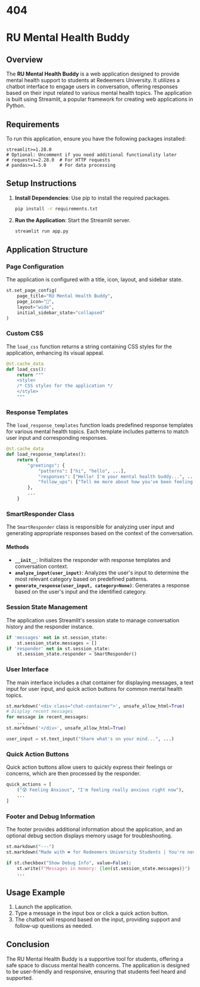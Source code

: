 # 404
# RU Mental Health Buddy

## Overview

The **RU Mental Health Buddy** is a web application designed to provide mental health support to students at Redeemers University. It utilizes a chatbot interface to engage users in conversation, offering responses based on their input related to various mental health topics. The application is built using Streamlit, a popular framework for creating web applications in Python.

## Requirements

To run this application, ensure you have the following packages installed:

```plaintext
streamlit>=1.28.0
# Optional: Uncomment if you need additional functionality later
# requests>=2.28.0  # For HTTP requests
# pandas>=1.5.0     # For data processing
```

## Setup Instructions

1. **Install Dependencies**: Use pip to install the required packages.

    ```bash
    pip install -r requirements.txt
    ```
2. **Run the Application**: Start the Streamlit server.

    ```bash
    streamlit run app.py
    ```

## Application Structure

### Page Configuration

The application is configured with a title, icon, layout, and sidebar state.

```python
st.set_page_config(
    page_title="RU Mental Health Buddy",
    page_icon="🌟",
    layout="wide",
    initial_sidebar_state="collapsed"
)
```

### Custom CSS

The `load_css` function returns a string containing CSS styles for the application, enhancing its visual appeal.

```python
@st.cache_data
def load_css():
    return """
    <style>
    /* CSS styles for the application */
    </style>
    """
```

### Response Templates

The `load_response_templates` function loads predefined response templates for various mental health topics. Each template includes patterns to match user input and corresponding responses.

```python
@st.cache_data
def load_response_templates():
    return {
        "greetings": {
            "patterns": ["hi", "hello", ...],
            "responses": ["Hello! I'm your mental health buddy...", ...],
            "follow_ups": ["Tell me more about how you've been feeling lately...", ...]
        },
        ...
    }
```

### SmartResponder Class

The `SmartResponder` class is responsible for analyzing user input and generating appropriate responses based on the context of the conversation.

#### Methods

* **`__init__`**: Initializes the responder with response templates and conversation context.
* **`analyze_input(user_input)`**: Analyzes the user's input to determine the most relevant category based on predefined patterns.
* **`generate_response(user_input, category=None)`**: Generates a response based on the user's input and the identified category.

### Session State Management

The application uses Streamlit's session state to manage conversation history and the responder instance.

```python
if 'messages' not in st.session_state:
    st.session_state.messages = []
if 'responder' not in st.session_state:
    st.session_state.responder = SmartResponder()
```

### User Interface

The main interface includes a chat container for displaying messages, a text input for user input, and quick action buttons for common mental health topics.

```python
st.markdown('<div class="chat-container">', unsafe_allow_html=True)
# Display recent messages
for message in recent_messages:
    ...
st.markdown('</div>', unsafe_allow_html=True)

user_input = st.text_input("Share what's on your mind...", ...)
```

### Quick Action Buttons

Quick action buttons allow users to quickly express their feelings or concerns, which are then processed by the responder.

```python
quick_actions = [
    ("😰 Feeling Anxious", "I'm feeling really anxious right now"),
    ...
]
```

### Footer and Debug Information

The footer provides additional information about the application, and an optional debug section displays memory usage for troubleshooting.

```python
st.markdown("---")
st.markdown("Made with ❤️ for Redeemers University Students | You're never alone in this journey!")

if st.checkbox("Show Debug Info", value=False):
    st.write(f"Messages in memory: {len(st.session_state.messages)}")
    ...
```

## Usage Example

1. Launch the application.
2. Type a message in the input box or click a quick action button.
3. The chatbot will respond based on the input, providing support and follow-up questions as needed.

## Conclusion

The RU Mental Health Buddy is a supportive tool for students, offering a safe space to discuss mental health concerns. The application is designed to be user-friendly and responsive, ensuring that students feel heard and supported.
